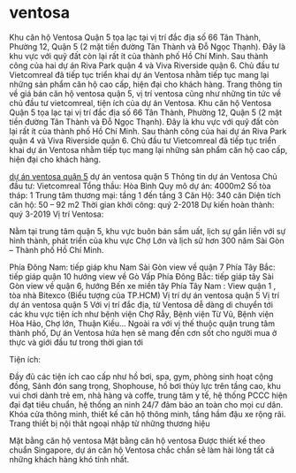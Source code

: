 # ventosa
Khu căn hộ Ventosa Quận 5 tọa lạc tại vị trí đắc địa số 66 Tân Thành, Phường 12, Quận 5 (2 mặt tiền đường Tân Thành và Đỗ Ngọc Thạnh). Đây là khu vực với quỹ đất còn lại rất ít của thành phố Hồ Chí Minh. Sau thành công của hai dự án Riva Park quận 4 và Viva Riverside quận 6. Chủ đầu tư Vietcomreal đã tiếp tục triển khai dự án Ventosa nhằm tiếp tục mang lại những sản phẩm căn hộ cao cấp, hiện đại cho khách hàng. Trang thông tin về giá bán căn hộ ventosa quận 5, vị trí ventosa cũng như những tin tức về chủ đầu tư vietcomreal, tiện ích của dự án Ventosa.
Khu căn hộ Ventosa Quận 5 tọa lạc tại vị trí đắc địa số 66 Tân Thành, Phường 12, Quận 5 (2 mặt tiền đường Tân Thành và Đỗ Ngọc Thạnh). Đây là khu vực với quỹ đất còn lại rất ít của thành phố Hồ Chí Minh. Sau thành công của hai dự án Riva Park quận 4 và Viva Riverside quận 6. Chủ đầu tư Vietcomreal đã tiếp tục triển khai dự án Ventosa nhằm tiếp tục mang lại những sản phẩm căn hộ cao cấp, hiện đại cho khách hàng.

<a href="http://duanvietcomreal.com/">dự án ventosa quận 5</a>
dự án ventosa quận 5
Thông tin dự án Ventosa
Chủ đầu tư: Vietcomreal
Tổng thầu: Hòa Bình
Quy mô dự án: 4000m2
Số tòa tháp: 1
Trung tâm thương mại: tầng 1 đến tầng 3
Căn Hộ: 340 căn
Diện tích căn hộ: 50 – 92 m2
Thời gian khởi công: quý 2-2018
Dự kiến hoàn thành: quý 3-2019
Vị trí Ventosa:

Nằm tại trung tâm quận 5, khu vực buôn bán sầm uất, lịch sự gắn liền với sự hình thành, phát triển của khu vực Chợ Lớn và lịch sử hơn 300 năm Sài Gòn – Thành phố Hồ Chí Minh.

Phía Đông Nam: tiếp giáp khu Nam Sài Gòn view về quận 7
Phía Tây Bắc: tiếp giáp quận 10  hướng view về Gò Vấp
Phía Đông Bắc: tiếp giáp tây Sài Gòn view về quận 6, hướng Bến xe miền tây
Phía Tây Nam : View quận 1 , tòa nhà Bitexco (Biểu tượng của TP.HCM)
Vị trí dự án ventosa quận 5
Vị trí dự án ventosa quận 5
Với vị trí đắc địa, từ Ventosa dễ dàng di chuyển tới các khu vực tiện ích như bệnh viện Chợ Rẫy, Bệnh viện Từ Vũ, Bệnh viện Hòa Hảo, Chợ lớn, Thuận Kiều… Ngoài ra với vị thế thuộc quận trung tâm thành phố, Dự án Ventosa hứa hẹn sẽ mang đến cơn sốt cho người mua ở thực và giới đầu tư trong thời gian tới

Tiện ích:

Đầy đủ các tiện ích cao cấp như hồ bơi, spa, gym, phòng sinh hoạt cộng đồng, Sảnh đón sang trọng, Shophouse, hồ bơi thủy lực trên tầng cao, khu vui chơi dành trẻ em, nhà hàng và coffe, trung tâm y tế, hệ thống PCCC hiện đại đạt tiêu chuẩn, hệ thống an ninh 24/7 đảm bảo an toàn cho mọi cư dân. Khóa cửa thông minh, thiết kế căn hộ thông minh, tầng hầm đậu xe rộng rãi. Trang thiết bị nội thât ngoại nhập từ những thương hiệu

Mặt bằng căn hộ ventosa
Mặt bằng căn hộ ventosa
Được thiết kế theo chuẩn Singapore, dự án căn hộ Ventosa chắc chắn sẽ làm hài lòng tất cả những khách hàng khó tính nhất.
